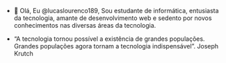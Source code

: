 - 👋 Olá, Eu @lucaslourenco189, Sou estudante de informática, entusiasta da tecnologia, amante de desenvolvimento web e sedento por novos conhecimentos nas diversas áreas da tecnologia.

- “A tecnologia tornou possível a existência de grandes populações. Grandes populações agora tornam a tecnologia indispensável”.
Joseph Krutch

